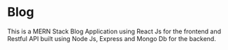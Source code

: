 # Blog

This is a MERN Stack Blog Application using React Js for the frontend and Restful API built using Node Js, Express and Mongo Db for the backend. 
